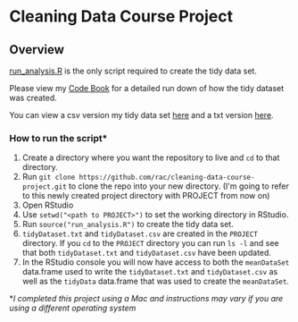 # Cleaning Data Course Project

## Overview

[run_analysis.R](https://github.com/rac/cleaning-data-course-project/blob/master/run_analysis.R) is the only script required to create the tidy data set.

Please view my [Code Book](https://github.com/rac/cleaning-data-course-project/blob/master/CodeBook.md) for a detailed run down of how the tidy dataset was created.

You can view a csv version my tidy data set [here](https://github.com/rac/cleaning-data-course-project/blob/master/tidyDataset.csv) and a txt version [here](https://github.com/rac/cleaning-data-course-project/blob/master/tidyDataset.txt).

### How to run the script*

1. Create a directory where you want the repository to live and `cd` to that directory.
2. Run `git clone https://github.com/rac/cleaning-data-course-project.git` to clone the repo into your new directory. (I'm going to refer to this newly created project directory with PROJECT from now on)
3. Open RStudio
4. Use `setwd("<path to PROJECT>")` to set the working directory in RStudio.
5. Run `source("run_analysis.R")` to create the tidy data set.
6. `tidyDataset.txt` and `tidyDataset.csv` are created in the `PROJECT` directory. If you `cd` to the `PROJECT` directory you can run `ls -l` and see that
	both `tidyDataset.txt` and `tidyDataset.csv` have been updated.
7. In the RStudio console you will now have access to both the `meanDataSet` data.frame used to write the `tidyDataset.txt` and `tidyDataset.csv` as well as 
	the `tidyData` data.frame that was used to create the `meanDataSet`.

\**I completed this project using a Mac and instructions may vary if you are using a different operating system*



